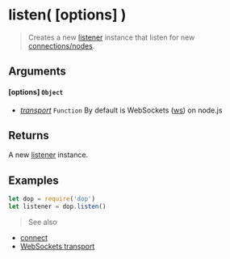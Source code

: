 # listen( [options] )

> Creates a new [listener](/api/javascript/listener) instance that listen for new [connections/nodes](/api/javascript/node).

## Arguments

#### [options] `Object`
- *[transport](/transports/javascript/websockets)* `Function` By default is WebSockets ([ws](https://github.com/websockets/ws)) on node.js

## Returns

A new [listener](/api/javascript/listener) instance.


## Examples
```js
let dop = require('dop')
let listener = dop.listen()
```


> See also
- [connect](/api/javascript/connect)
- [WebSockets transport](/transports/javascript/websockets)